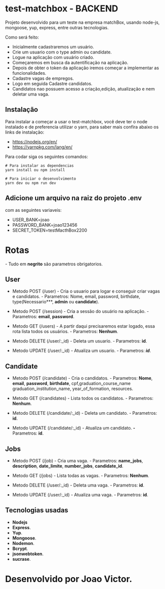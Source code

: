 # test-matchbox - BACKEND

Projeto desenvolvido para um teste na empresa matchBox, usando node-js, mongoose, yup, express,
entre outras tecnologias.

Como será feito:
* Inicialmente cadastraremos um usuário.
* Crie um usuario com o type admin ou candidate.
* Logue na aplicação com usuário criado.
* Começaremos em busca da autentificação na aplicação.
* Depois de obter o token da aplicação iremos começar a implementar as funcionalidades.
* Cadastre vagas de empregos.
* Logo em seguida Cadastre candidatos.
* Candidatos nao possuem acesso a criação,edição, atualização e nem deletar uma vaga.

## Instalação

Para instalar a começar a usar o test-matchbox, você deve ter o node instalado e de preferencia utilizar o yarn, para saber mais confira abaixo os links de instalação:

* https://nodejs.org/en/
* https://yarnpkg.com/lang/en/

Para codar siga os seguintes comandos:

````shell script
# Para instalar as dependencias
yarn install ou npm install

# Para iniciar o desenvolvimento
yarn dev ou npm run dev
````
## Adicione um arquivo na raiz do projeto .env
com as seguintes variaveis:

* USER_BANK=joao
* PASSWORD_BANK=joao123456
* SECRET_TOKEN=testMacthBox2200

# Rotas
*-* Tudo em **negrito** são parametros obrigatorios.

## User
* Metodo POST (/user) - Cria o usuario para logar e conseguir criar vagas e candidatos.
*-* Parametros: Nome, email, password, birthdate, type(Necessario***, **admin** ou **candidate**).

* Metodo POST (/session) - Cria a sessão do usuário na aplicação.
*-* Parametros: **email**, **password**.

* Metodo GET (/users) - A partir daqui precisaremos estar logado, essa rota lista todos os usuários.
*-* Parametros: **Nenhum**.

* Metodo DELETE (/user/:_id) - Deleta um usuario.
*-* Parametros: **id**.
  
* Metodo UPDATE (/user/:_id) - Atualiza um usuario.
*-* Parametros: ***id***.

## Candidate
* Metodo POST (/candidate) - Cria o candidatos.
*-* Parametros: **Nome**, **email**, **password**, **birthdate**, cpf,graduation_course_name
graduation_institution_name, year_of_formation, resources.

* Metodo GET (/candidates) - Lista todos os candidatos.
*-* Parametros: **Nenhum**.
  
* Metodo DELETE (/candidate/:_id) - Deleta um candidato.
*-* Parametros: **id**.
  
* Metodo UPDATE (/candidate/:_id) - Atualiza um candidato.
***-*** Parametros: **id**.

 
## Jobs
* Metodo POST (/job) - Cria uma vaga.
*-* Parametros: **name_jobs**, **description**, **date_limite**, **number_jobs**, **candidate_id**.

* Metodo GET (/jobs) - Lista todas as vagas.
*-* Parametros: **Nenhum**.
* Metodo DELETE (/user/:_id) - Deleta uma vaga.
*-* Parametros: **id**.

* Metodo UPDATE (/user/:_id) - Atualiza uma vaga.
*-* Parametros: **id**.

## Tecnologias usadas
* **Nodejs**
* **Express**.
* **Yup**.
* **Mongoose**.
* **Nodemon**.
* **Bcrypt**.
* **jsonwebtoken**.
* **sucrase**.
  
# Desenvolvido por Joao Victor.


